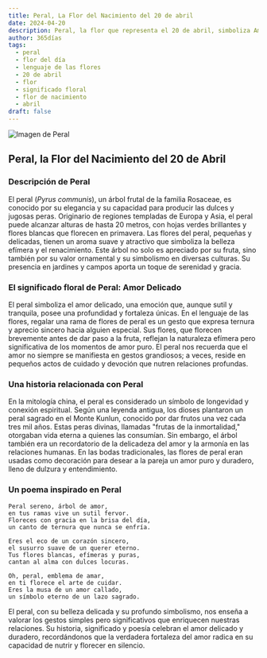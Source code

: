 ```yaml
---
title: Peral, La Flor del Nacimiento del 20 de abril
date: 2024-04-20
description: Peral, la flor que representa el 20 de abril, simboliza Amor delicado. Descubre su fascinante historia, significado en el lenguaje de las flores y una poesía que celebra su belleza.
author: 365días
tags:
  - peral
  - flor del día
  - lenguaje de las flores
  - 20 de abril
  - flor
  - significado floral
  - flor de nacimiento
  - abril
draft: false
---
```


![Imagen de Peral](https://cdn.pixabay.com/photo/2023/03/22/12/34/bird-7869362_640.jpg#center)


## Peral, la Flor del Nacimiento del 20 de Abril

### Descripción de Peral

El peral (_Pyrus communis_), un árbol frutal de la familia Rosaceae, es conocido por su elegancia y su capacidad para producir las dulces y jugosas peras. Originario de regiones templadas de Europa y Asia, el peral puede alcanzar alturas de hasta 20 metros, con hojas verdes brillantes y flores blancas que florecen en primavera. Las flores del peral, pequeñas y delicadas, tienen un aroma suave y atractivo que simboliza la belleza efímera y el renacimiento. Este árbol no solo es apreciado por su fruta, sino también por su valor ornamental y su simbolismo en diversas culturas. Su presencia en jardines y campos aporta un toque de serenidad y gracia.

### El significado floral de Peral: Amor Delicado

El peral simboliza el amor delicado, una emoción que, aunque sutil y tranquila, posee una profundidad y fortaleza únicas. En el lenguaje de las flores, regalar una rama de flores de peral es un gesto que expresa ternura y aprecio sincero hacia alguien especial. Sus flores, que florecen brevemente antes de dar paso a la fruta, reflejan la naturaleza efímera pero significativa de los momentos de amor puro. El peral nos recuerda que el amor no siempre se manifiesta en gestos grandiosos; a veces, reside en pequeños actos de cuidado y devoción que nutren relaciones profundas.

### Una historia relacionada con Peral

En la mitología china, el peral es considerado un símbolo de longevidad y conexión espiritual. Según una leyenda antigua, los dioses plantaron un peral sagrado en el Monte Kunlun, conocido por dar frutos una vez cada tres mil años. Estas peras divinas, llamadas "frutas de la inmortalidad," otorgaban vida eterna a quienes las consumían. Sin embargo, el árbol también era un recordatorio de la delicadeza del amor y la armonía en las relaciones humanas. En las bodas tradicionales, las flores de peral eran usadas como decoración para desear a la pareja un amor puro y duradero, lleno de dulzura y entendimiento.

### Un poema inspirado en Peral

```
Peral sereno, árbol de amor,  
en tus ramas vive un sutil fervor.  
Floreces con gracia en la brisa del día,  
un canto de ternura que nunca se enfría.  

Eres el eco de un corazón sincero,  
el susurro suave de un querer eterno.  
Tus flores blancas, efímeras y puras,  
cantan al alma con dulces locuras.  

Oh, peral, emblema de amar,  
en ti florece el arte de cuidar.  
Eres la musa de un amor callado,  
un símbolo eterno de un lazo sagrado.  
```

El peral, con su belleza delicada y su profundo simbolismo, nos enseña a valorar los gestos simples pero significativos que enriquecen nuestras relaciones. Su historia, significado y poesía celebran el amor delicado y duradero, recordándonos que la verdadera fortaleza del amor radica en su capacidad de nutrir y florecer en silencio.
